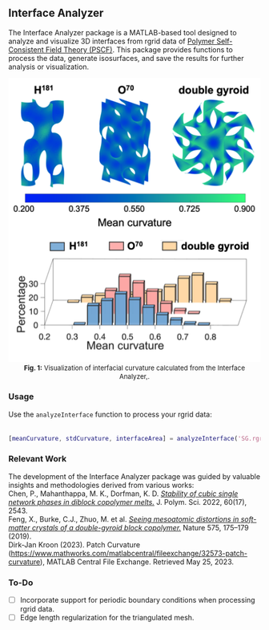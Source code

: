 ## Interface Analyzer

The Interface Analyzer package is a MATLAB-based tool designed to analyze and visualize 3D interfaces from rgrid data of [Polymer Self-Consistent Field Theory  (PSCF)]((https://github.com/dmorse/pscfpp)). This package provides functions to process the data, generate isosurfaces, and save the results for further analysis or visualization.

<p align="center">
<img src="docs/figs/curvature.png" alt="curvature" width="600"/><br>
<font size="-1"><b>Fig. 1:</b> Visualization of interfacial curvature calculated from the Interface Analyzer,.</font>
</p>

### Usage

Use the `analyzeInterface` function to process your rgrid data:

```matlab

[meanCurvature, stdCurvature, interfaceArea] = analyzeInterface('SG.rgrid', 'imds_face', 'imds_coord', 'imds_curv', 'imds_gauss')

```
### Relevant Work

The development of the Interface Analyzer package was guided by valuable insights and methodologies derived from various works:\
Chen, P., Mahanthappa, M. K., Dorfman, K. D.  [_Stability of cubic single network phases in diblock copolymer melts._](https://doi.org/10.1002/pol.20220318) J. Polym. Sci. 2022, 60(17), 2543. \
Feng, X., Burke, C.J., Zhuo, M. et al. [_Seeing mesoatomic distortions in soft-matter crystals of a double-gyroid block copolymer._](https://doi.org/10.1038/s41586-019-1706-1) Nature 575, 175–179 (2019). \
Dirk-Jan Kroon (2023). Patch Curvature (https://www.mathworks.com/matlabcentral/fileexchange/32573-patch-curvature), MATLAB Central File Exchange. Retrieved May 25, 2023.

### To-Do

- [ ] Incorporate support for periodic boundary conditions when processing rgrid data.
- [ ] Edge length regularization for the triangulated mesh.